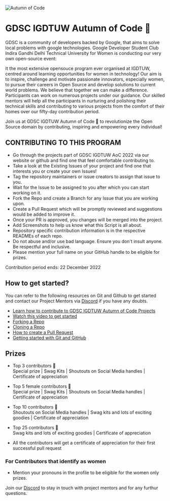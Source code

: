 
![Autumn of Code](https://user-images.githubusercontent.com/79600026/200415637-5e3b4b11-a4e9-498c-a180-cb63111d1cfc.png)


# GDSC IGDTUW Autumn of Code 🍁

GDSC is a community of developers backed by Google, that aims to solve local problems with google technologies. Google Developer Student Club Indira Gandhi Delhi Technical University for Women is conducting our very own open-source event: 


It the most extensive opensouce program ever organised at IGDTUW, centred around learning opportunities for women in technology! Our aim is to inspire, challenge and motivate passionate innovators, especially women, to pursue their careers in Open Source and develop solutions to current world problems. We believe that together we can make a difference. Participants can work on numerous projects under our guidance. Our skilled mentors will help all the participants in nurturing and polishing their technical skills and contributing to various projects from the comfort of their homes over our fifty-day contribution period. 

Join us at GDSC IGDTUW Autumn of Code 🍁 to revolutionize the Open Source domain by contributing, inspiring and empowering every individual!

## CONTRIBUTING TO THIS PROGRAM

- Go through the projects part of GDSC IGDTUW AoC 2022 via our website or github and find one that feel comfortable contributing to.
- Take a look at the Existing Issues of your project and find one that interests you or create your own Issues!
- Tag the repository maintainers or issue creators to assign that issue to you.
- Wait for the Issue to be assigned to you after which you can start working on it.
- Fork the Repo and create a Branch for any Issue that you are working upon.
- Create a Pull Request which will be promptly reviewed and suggestions would be added to improve it.
- Once your PR is approved, you changes will be merged into the project. 
- Add Screenshots to help us know what this Script is all about.
- Repository specific contribution information is in the respective READMEs of each repo.
- Do not abuse and/or use bad language. Ensure you don't insult anyone. Be respectful and inclusive.
- Please mention your full name on your GitHub handle to be eligible for prizes.



Contribution period ends: 22 December 2022


## How to get started?

You can refer to the following resources on Git and Github to get started and contact our Project Mentors via [Discord](https://discord.gg/xTNC4MGB) if you have any doubts.

- [Learn how to contribute to GDSC IGDTUW Autumn of Code Projects](https://www.youtube.com/watch?v=Hcc1LXldeJk)
- [Watch this video to get started](https://youtu.be/SL5KKdmvJ1U)
- [Forking a Repo](https://help.github.com/en/github/getting-started-with-github/fork-a-repo)
- [Cloning a Repo](https://help.github.com/en/desktop/contributing-to-projects/creating-a-pull-request)
- [How to create a Pull Request](https://opensource.com/article/19/7/create-pull-request-github)
- [Getting started with Git and GitHub](https://towardsdatascience.com/getting-started-with-git-and-github-6fcd0f2d4ac6)



## Prizes 
- Top 3 contributors 🍁<br/> 
Special prize | Swag Kits | Shoutouts on Social Media handles | Certificate of appreciation

- Top 5 female contributors 🍁 <br/>
Special prize | Swag Kits | Shoutouts on Social Media handles | Certificate of appreciation

- Top 10 contributors 🍁 <br/>
Shoutouts on Social Media handles | Swag kits and lots of exciting goodies | Certificate of appreciation

- Top 25 contributors 🍁 <br/>
Swag kits and lots of exciting goodies | Certificate of appreciation

- All the contributors will get a certificate of appreciation for their first successful pull request


### For Contributors that identify as women
- Mention your pronouns in the profile to be eligible for the women only prizes.


Join our [Discord](https://discord.gg/xTNC4MGB) to stay in touch with project mentors and for any furthur questions. 
